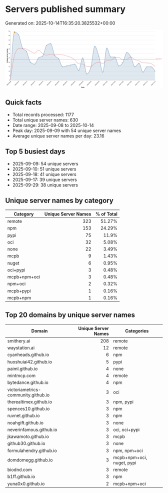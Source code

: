 # Servers published summary

Generated on: 2025-10-14T16:35:20.3825532+00:00

![Unique servers per day](servers-per-day.svg)

## Quick facts
- Total records processed: 1177
- Total unique server names: 630
- Date range: 2025-09-08 to 2025-10-14
- Peak day: 2025-09-09 with 54 unique server names
- Average unique server names per day: 23.16

## Top 5 busiest days
- 2025-09-09: 54 unique servers
- 2025-09-10: 51 unique servers
- 2025-09-18: 41 unique servers
- 2025-09-17: 39 unique servers
- 2025-09-29: 38 unique servers

## Unique server names by category

| Category | Unique Server Names | % of Total |
|----------|---------------------:|-----------:|
| remote | 323 | 51.27% |
| npm | 153 | 24.29% |
| pypi | 75 | 11.9% |
| oci | 32 | 5.08% |
| none | 22 | 3.49% |
| mcpb | 9 | 1.43% |
| nuget | 6 | 0.95% |
| oci+pypi | 3 | 0.48% |
| mcpb+npm+oci | 3 | 0.48% |
| npm+oci | 2 | 0.32% |
| mcpb+pypi | 1 | 0.16% |
| mcpb+npm | 1 | 0.16% |

## Top 20 domains by unique server names

| Domain | Unique Server Names | Categories |
|--------|---------------------:|------------|
| smithery.ai | 208 | remote |
| waystation.ai | 12 | remote |
| cyanheads.github.io | 6 | npm |
| huoshuiai42.github.io | 5 | pypi |
| paiml.github.io | 4 | none |
| mintmcp.com | 4 | remote |
| bytedance.github.io | 4 | npm |
| victoriametrics-community.github.io | 3 | oci |
| therealtimex.github.io | 3 | npm, pypi |
| spences10.github.io | 3 | npm |
| ruvnet.github.io | 3 | npm |
| noahgift.github.io | 3 | none |
| neverinfamous.github.io | 3 | oci, oci+pypi |
| jkawamoto.github.io | 3 | mcpb |
| github30.github.io | 3 | none |
| formulahendry.github.io | 3 | npm, npm+oci |
| domdomegg.github.io | 3 | mcpb+npm+oci, nuget, pypi |
| biodnd.com | 3 | remote |
| b1ff.github.io | 3 | npm |
| yuna0x0.github.io | 2 | mcpb+npm+oci |
